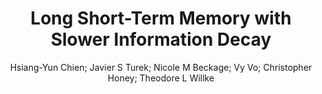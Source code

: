 ---
paperId: 22
author: Hsiang-Yun Chien; Javier S Turek; Nicole M Beckage; Vy Vo; Christopher Honey; Theodore L Willke
publicationauthor: Turek, J. S. et al.
title: Long Short-Term Memory with Slower Information Decay
pdf: paper_22.pdf
poster: poster_22.png
pitch: https://slideslive.com/38962865/long-shortterm-memory-with-slower-information-decay?ref=account-folder-87716-folders
type: Oral
topic: Applications
category: Extended Abstract
link: https://research.latinxinai.org/papers/icml/2021/pdf/paper_22.pdf
conference: icml
year: 2021
tags: icml-2021
location: Virtual
---